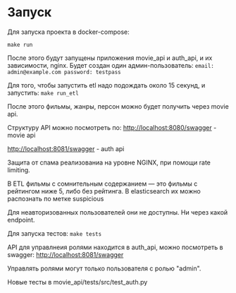 # Запуск

Для запуска проекта в docker-compose:

```shell
make run
```

После этого будут запущены приложения movie_api и auth_api, и их зависимости, nginx. Будет создан один
админ-пользователь:
```email: admin@example.com password: testpass```

Для того, чтобы запустить etl надо подождать около 15 секунд, и запустить:
```make run_etl```

После этого фильмы, жанры, персон можно будет получить через movie api.

Структуру API можно посмотреть по:
[http://localhost:8080/swagger](http://localhost:8080/swagger) - movie api

[http://localhost:8081/swagger](http://localhost:8081/swagger) - auth api

Защита от спама реализованиа на уровне NGINX, при помощи rate limiting.

В ETL фильмы с сомнительным содержанием — это фильмы с рейтингом ниже 5, либо без рейтинга. В elasticsearch их можно распознать по метке suspicious

Для неавторизованных пользователей они не доступны.
Ни через какой endpoint.

Для запуска тестов:
```make tests```

API для управлнеия ролями находится в auth_api, можно посмотреть в
swagger: [http://localhost:8081/swagger](http://localhost:8081/swagger)

Управлять ролями могут только пользователя с ролью "admin".

Новые тесты в movie_api/tests/src/test_auth.py